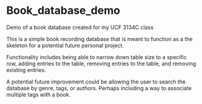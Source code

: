 # Book_database_demo

Demo of a book database created for my UCF 3134C class

This is a simple book recording database that is meant to function as a the skeleton for a potential future personal project.

Functionality includes being able to narrow down table size to a specific row, adding entries to the table, removing entries to the table, and removing existing entries.

A potential future improvement could be allowing the user to search the database by genre, tags, or authors. Perhaps including a way to associate multiple tags with a book.

